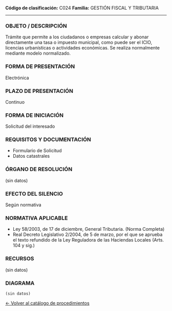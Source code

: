 
**Código de clasificación:** C024
**Familia:** GESTIÓN FISCAL Y TRIBUTARIA

---

### OBJETO / DESCRIPCIÓN

Trámite que permite a los ciudadanos o empresas calcular y abonar directamente una tasa o impuesto municipal, como puede ser el ICIO, licencias urbanísticas o actividades económicas. Se realiza normalmente mediante modelo normalizado.

### FORMA DE PRESENTACIÓN

Electrónica

### PLAZO DE PRESENTACIÓN

Continuo

### FORMA DE INICIACIÓN

Solicitud del interesado

### REQUISITOS Y DOCUMENTACIÓN

- Formulario de Solicitud
- Datos catastrales

### ÓRGANO DE RESOLUCIÓN

(sin datos)

### EFECTO DEL SILENCIO

Según normativa

### NORMATIVA APLICABLE

- Ley 58/2003, de 17 de diciembre, General Tributaria. (Norma Completa)
- Real Decreto Legislativo 2/2004, de 5 de marzo, por el que se aprueba el texto refundido de la Ley Reguladora de las Haciendas Locales (Arts. 104 y sig.)

### RECURSOS

(sin datos)

### DIAGRAMA

```mermaid
(sin datos)
```

[← Volver al catálogo de procedimientos](../buscador.md)